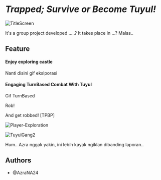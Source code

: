 # *Trapped; Survive or Become Tuyul!*
![TitleScreen](https://github.com/user-attachments/assets/17cad072-58c8-4fa4-9579-7e8621319ee0)

It's a group project developed .....? It takes place in ...? 
Malas..

## Feature
#### Enjoy exploring castle
Nanti disini gif ekslporasi

#### Engaging TurnBased Combat With Tuyul
Gif TurnBased


Rob!

And get robbed! 
[TPBP]


![Player-Exploration](https://github.com/user-attachments/assets/1bbdfe35-3a7f-498d-bc40-b5b3909cd2c8)


![TuyulGang2](https://github.com/user-attachments/assets/54db6d3f-e4ef-4999-8983-3180d37b82de)



Hum.. Azra nggak yakin, ini lebih kayak ngiklan dibanding laporan..

## **Authors**
* @AzraNA24
